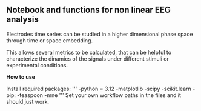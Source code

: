 ## **Notebook and functions for non linear EEG analysis**

Electrodes time series can be studied in a higher dimensional phase space through time or space embedding.

This allows several metrics to be calculated, that can be helpful to characterize the dinamics of the signals under different stimuli or experimental conditions.

**How to use**

Install required packages:
'''
  -python = 3.12
  -matplotlib
  -scipy
  -scikit.learn
  -pip:
    -teaspoon
    -mne
'''
Set your own workflow paths in the files and it should just work.
